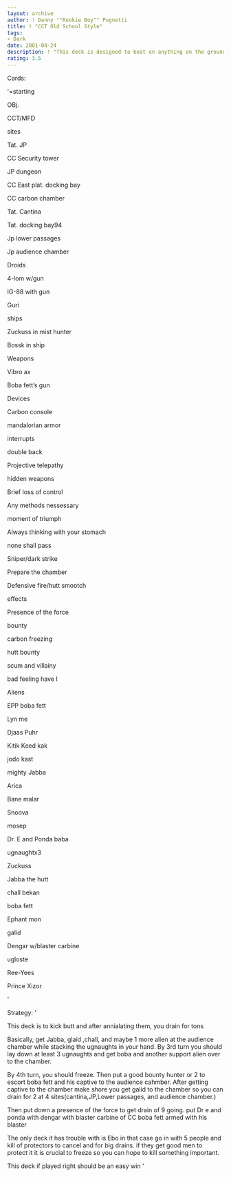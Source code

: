 ```yaml
---
layout: archive
author: ! Danny ""Rookie Boy"" Pugnetti
title: ! "CCT Old School Style"
tags:
- Dark
date: 2001-04-24
description: ! "This deck is designed to beat on anything on the ground with brute strength and weapons"
rating: 3.5
---
```

Cards: 

'=starting



OBj.

CCT/MFD


sites


Tat. JP

CC Security tower

JP dungeon

CC East plat. docking bay

CC carbon chamber

Tat. Cantina

Tat. docking bay94

Jp lower passages

Jp audience chamber


Droids


4-lom w/gun

IG-88 with gun

Guri


ships


Zuckuss in mist hunter

Bossk in ship


Weapons


Vibro ax

Boba fett’s gun


Devices


Carbon console

mandalorian armor


interrupts


double back

Projective telepathy

hidden weapons

Brief loss of control

Any methods nessessary

moment of triumph

Always thinking with your stomach

none shall pass

Sniper/dark strike

Prepare the chamber

Defensive fire/hutt smootch


effects


Presence of the force

bounty

carbon freezing

hutt bounty

scum and villainy

bad feeling have I


Aliens


EPP boba fett

Lyn me

Djaas Puhr

Kitik Keed kak

jodo kast

mighty Jabba

Arica

Bane malar

Snoova

mosep

Dr. E and Ponda baba

ugnaughtx3

Zuckuss

Jabba the hutt

chall bekan

boba fett

Ephant mon

galid

Dengar w/blaster carbine

ugloste

Ree-Yees

Prince Xizor














'

Strategy: '

This deck is to kick butt and after annialating them, you drain for tons



Basically, get Jabba, glaid ,chall, and maybe 1 more alien at the audience chamber while stacking the ugnaughts in your hand. By 3rd turn you should lay down at least 3 ugnaughts and get boba and another support alien over to the chamber.



By 4th turn, you should freeze. Then put a good bounty hunter or 2 to escort boba fett and his captive to the audience cahmber. After getting captive to the chamber make shore you get galid to the chamber so you can drain for 2 at 4 sites(cantina,JP,Lower passages, and audience chamber.)

 Then put down a presence of the force to get drain of 9 going. put Dr e and ponda with dengar with blaster carbine of CC boba fett armed with his blaster


The only deck it has trouble with is Ebo in that case go in with 5 people and kill of protectors to cancel and for big drains. if they get good men to protect it it is crucial to freeze so you can hope to kill something important.



This deck if played right should be an easy win '
